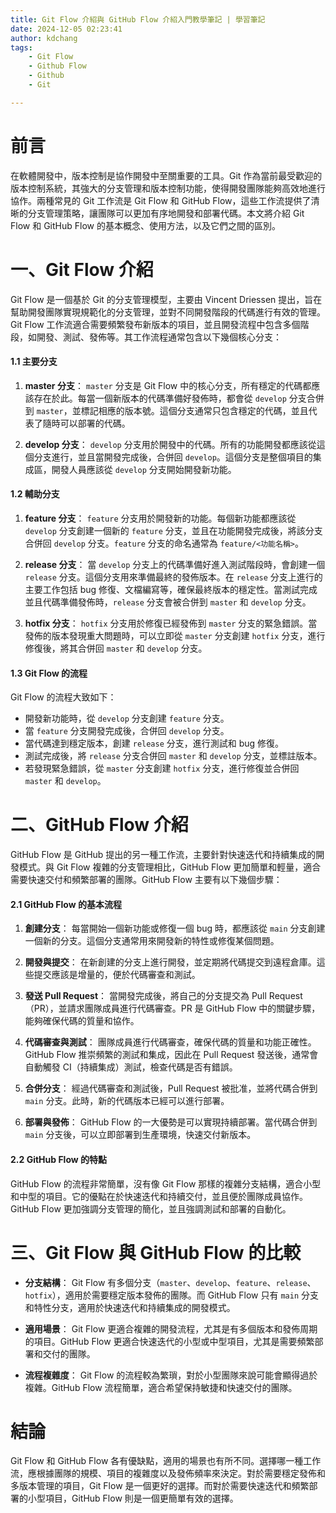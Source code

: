 ```yaml
---
title: Git Flow 介紹與 GitHub Flow 介紹入門教學筆記 | 學習筆記
date: 2024-12-05 02:23:41
author: kdchang
tags: 
    - Git Flow
    - Github Flow
    - Github
    - Git

---
```


# 前言

在軟體開發中，版本控制是協作開發中至關重要的工具。Git 作為當前最受歡迎的版本控制系統，其強大的分支管理和版本控制功能，使得開發團隊能夠高效地進行協作。兩種常見的 Git 工作流是 Git Flow 和 GitHub Flow，這些工作流提供了清晰的分支管理策略，讓團隊可以更加有序地開發和部署代碼。本文將介紹 Git Flow 和 GitHub Flow 的基本概念、使用方法，以及它們之間的區別。

# 一、Git Flow 介紹

Git Flow 是一個基於 Git 的分支管理模型，主要由 Vincent Driessen 提出，旨在幫助開發團隊實現規範化的分支管理，並對不同開發階段的代碼進行有效的管理。Git Flow 工作流適合需要頻繁發布新版本的項目，並且開發流程中包含多個階段，如開發、測試、發佈等。其工作流程通常包含以下幾個核心分支：

#### 1.1 主要分支

1. **master 分支**：
   `master` 分支是 Git Flow 中的核心分支，所有穩定的代碼都應該存在於此。每當一個新版本的代碼準備好發佈時，都會從 `develop` 分支合併到 `master`，並標記相應的版本號。這個分支通常只包含穩定的代碼，並且代表了隨時可以部署的代碼。

2. **develop 分支**：
   `develop` 分支用於開發中的代碼。所有的功能開發都應該從這個分支進行，並且當開發完成後，合併回 `develop`。這個分支是整個項目的集成區，開發人員應該從 `develop` 分支開始開發新功能。

#### 1.2 輔助分支

1. **feature 分支**：
   `feature` 分支用於開發新的功能。每個新功能都應該從 `develop` 分支創建一個新的 `feature` 分支，並且在功能開發完成後，將該分支合併回 `develop` 分支。`feature` 分支的命名通常為 `feature/<功能名稱>`。

2. **release 分支**：
   當 `develop` 分支上的代碼準備好進入測試階段時，會創建一個 `release` 分支。這個分支用來準備最終的發佈版本。在 `release` 分支上進行的主要工作包括 bug 修復、文檔編寫等，確保最終版本的穩定性。當測試完成並且代碼準備發佈時，`release` 分支會被合併到 `master` 和 `develop` 分支。

3. **hotfix 分支**：
   `hotfix` 分支用於修復已經發佈到 `master` 分支的緊急錯誤。當發佈的版本發現重大問題時，可以立即從 `master` 分支創建 `hotfix` 分支，進行修復後，將其合併回 `master` 和 `develop` 分支。

#### 1.3 Git Flow 的流程

Git Flow 的流程大致如下：
- 開發新功能時，從 `develop` 分支創建 `feature` 分支。
- 當 `feature` 分支開發完成後，合併回 `develop` 分支。
- 當代碼達到穩定版本，創建 `release` 分支，進行測試和 bug 修復。
- 測試完成後，將 `release` 分支合併回 `master` 和 `develop` 分支，並標註版本。
- 若發現緊急錯誤，從 `master` 分支創建 `hotfix` 分支，進行修復並合併回 `master` 和 `develop`。

# 二、GitHub Flow 介紹

GitHub Flow 是 GitHub 提出的另一種工作流，主要針對快速迭代和持續集成的開發模式。與 Git Flow 複雜的分支管理相比，GitHub Flow 更加簡單和輕量，適合需要快速交付和頻繁部署的團隊。GitHub Flow 主要有以下幾個步驟：

#### 2.1 GitHub Flow 的基本流程

1. **創建分支**：
   每當開始一個新功能或修復一個 bug 時，都應該從 `main` 分支創建一個新的分支。這個分支通常用來開發新的特性或修復某個問題。

2. **開發與提交**：
   在新創建的分支上進行開發，並定期將代碼提交到遠程倉庫。這些提交應該是增量的，便於代碼審查和測試。

3. **發送 Pull Request**：
   當開發完成後，將自己的分支提交為 Pull Request（PR），並請求團隊成員進行代碼審查。PR 是 GitHub Flow 中的關鍵步驟，能夠確保代碼的質量和協作。

4. **代碼審查與測試**：
   團隊成員進行代碼審查，確保代碼的質量和功能正確性。GitHub Flow 推崇頻繁的測試和集成，因此在 Pull Request 發送後，通常會自動觸發 CI（持續集成）測試，檢查代碼是否有錯誤。

5. **合併分支**：
   經過代碼審查和測試後，Pull Request 被批准，並將代碼合併到 `main` 分支。此時，新的代碼版本已經可以進行部署。

6. **部署與發佈**：
   GitHub Flow 的一大優勢是可以實現持續部署。當代碼合併到 `main` 分支後，可以立即部署到生產環境，快速交付新版本。

#### 2.2 GitHub Flow 的特點

GitHub Flow 的流程非常簡單，沒有像 Git Flow 那樣的複雜分支結構，適合小型和中型的項目。它的優點在於快速迭代和持續交付，並且便於團隊成員協作。GitHub Flow 更加強調分支管理的簡化，並且強調測試和部署的自動化。

# 三、Git Flow 與 GitHub Flow 的比較

- **分支結構**：
  Git Flow 有多個分支（`master`、`develop`、`feature`、`release`、`hotfix`），適用於需要穩定版本發佈的團隊。而 GitHub Flow 只有 `main` 分支和特性分支，適用於快速迭代和持續集成的開發模式。

- **適用場景**：
  Git Flow 更適合複雜的開發流程，尤其是有多個版本和發佈周期的項目。GitHub Flow 更適合快速迭代的小型或中型項目，尤其是需要頻繁部署和交付的團隊。

- **流程複雜度**：
  Git Flow 的流程較為繁瑣，對於小型團隊來說可能會顯得過於複雜。GitHub Flow 流程簡單，適合希望保持敏捷和快速交付的團隊。

# 結論

Git Flow 和 GitHub Flow 各有優缺點，適用的場景也有所不同。選擇哪一種工作流，應根據團隊的規模、項目的複雜度以及發佈頻率來決定。對於需要穩定發佈和多版本管理的項目，Git Flow 是一個更好的選擇。而對於需要快速迭代和頻繁部署的小型項目，GitHub Flow 則是一個更簡單有效的選擇。